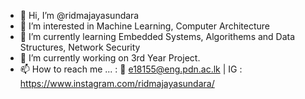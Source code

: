 - 👋 Hi, I’m @ridmajayasundara
- 👀 I’m interested in Machine Learning, Computer Architecture 
- 🌱 I’m currently learning Embedded Systems, Algorithems and Data Structures, Network Security
- 💞️ I’m currently working on 3rd Year Project.
- 📫 How to reach me ... : 📧 e18155@eng.pdn.ac.lk | IG : https://www.instagram.com/ridmajayasundara/ 

<!---
ridmajayasundara/ridmajayasundara is a ✨ special ✨ repository because its `README.md` (this file) appears on your GitHub profile.
You can click the Preview link to take a look at your changes.
--->
